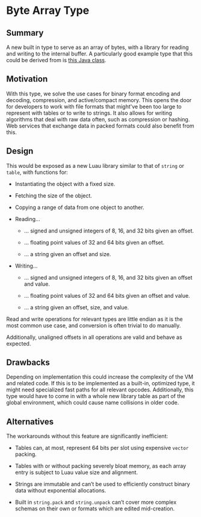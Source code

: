 # Byte Array Type

## Summary

A new built in type to serve as an array of bytes, with a library for reading and writing to the internal buffer. A particularly good example type that this could be derived from is [this Java class](https://docs.oracle.com/en/java/javase/18/docs/api/java.base/java/nio/ByteBuffer.html).

## Motivation

With this type, we solve the use cases for binary format encoding and decoding, compression, and active/compact memory. This opens the door for developers to work with file formats that might've been too large to represent with tables or to write to strings. It also allows for writing algorithms that deal with raw data often, such as compression or hashing. Web services that exchange data in packed formats could also benefit from this.

## Design

This would be exposed as a new Luau library similar to that of `string` or `table`, with functions for:

* Instantiating the object with a fixed size.

* Fetching the size of the object.

* Copying a range of data from one object to another.

* Reading...

    * ... signed and unsigned integers of 8, 16, and 32 bits given an offset.

    * ... floating point values of 32 and 64 bits given an offset.

    * ... a string given an offset and size.

 * Writing...

    * ... signed and unsigned integers of 8, 16, and 32 bits given an offset and value.

    * ... floating point values of 32 and 64 bits given an offset and value.

    * ... a string given an offset, size, and value.

Read and write operations for relevant types are little endian as it is the most common use case, and conversion is often trivial to do manually.

Additionally, unaligned offsets in all operations are valid and behave as expected.

## Drawbacks

Depending on implementation this could increase the complexity of the VM and related code. If this is to be implemented as a built-in, optimized type, it might need specialized fast paths for all relevant opcodes. Additionally, this type would have to come in with a whole new library table as part of the global environment, which could cause name collisions in older code.

## Alternatives

The workarounds without this feature are significantly inefficient:

* Tables can, at most, represent 64 bits per slot using expensive `vector` packing.

* Tables with or without packing severely bloat memory, as each array entry is subject to Luau value size and alignment.

* Strings are immutable and can’t be used to efficiently construct binary data without exponential allocations.

* Built in `string.pack` and `string.unpack` can’t cover more complex schemas on their own or formats which are edited mid-creation.
